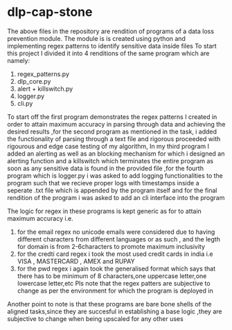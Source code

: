 # dlp-cap-stone
The above files in the repository are rendition of programs of a data loss prevention module.
The module is is created using python and implementing regex patterns to identify sensitive data inside files 
To start this project I divided it into 4 renditions of the same program
which are namely:
1) regex_patterns.py
2) dlp_core.py
3) alert + killswitch.py
4) logger.py
5) cli.py

To start off the first program demonstrates the regex patterns I created in order to attain maximum accuracy in parsing through data and achieving the desired results ,for the second program as mentioned in the task, i added the functionality of parsing through a text file and rigorous proceeded with rigourous and edge case testing of my algorithm,
In my third program I added an alerting as well as an blocking mechanism for which i designed an alerting function and a killswitch which terminates the entire program as soon as any sensitive data is found in the provided file ,for the fourth program which is logger.py i was asked to add logging functionalities to the program such that we recieve proper logs with timestamps inside a seperate .txt file which is appended by the program itself and for the final rendition of the program i was asked to add an cli interface into the program

The logic for regex in these programs is kept generic as for to attain maximum accuracy i.e.
1) for the email regex no unicode emails were considered due to having different characters from different languages or as such , and the legth for domain is from 2-6characters to promote maximum inclusivity
2) for the credti card regex i took the most used credit cards in india i.e VISA , MASTERCARD , AMEX and RUPAY
3) for the pwd regex i again took the generalised format which says that there has to be minimum of 8 characters,one uppercase letter,one lowercase letter,etc
Pls note that the regex patters are subjective to change as per the environment for which the program is deployed in 

Another point to note is that these programs are bare bone shells of the aligned tasks,since they are succesful in establishing a base logic ,they are subjective to change when being upscaled for any other uses 
